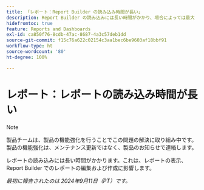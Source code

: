```yaml
---
title: 「レポート：Report Builder の読み込み時間が長い」
description: Report Builder の読み込みには長い時間がかかり、場合によっては最大 1 分かかります。
hidefromtoc: true
feature: Reports and Dashboards
exl-id: ca850f76-8cdb-47ac-8687-4a3c57deb1dd
source-git-commit: f15c76a622c02154c3aa1bec6be9603af18bbf91
workflow-type: ht
source-wordcount: '80'
ht-degree: 100%

---
```


# レポート：レポートの読み込み時間が長い

>[!NOTE]
>製品チームは、製品の機能強化を行うことでこの問題の解決に取り組み中です。製品の機能強化は、メンテナンス更新ではなく、製品のお知らせで連絡します。

レポートの読み込みには長い時間がかかります。これは、レポートの表示、Report Builder でのレポートの編集および作成に影響します。

_最初に報告されたのは 2024年9月11日（PT）です。_
